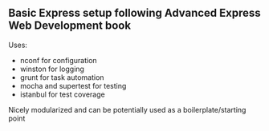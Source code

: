 Basic Express setup following Advanced Express Web Development book
---

Uses:
- nconf for configuration
- winston for logging
- grunt for task automation
- mocha and supertest for testing
- istanbul for test coverage

Nicely modularized and can be potentially used as a boilerplate/starting point
